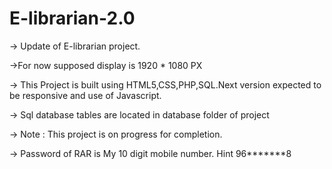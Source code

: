 # E-librarian-2.0

-> Update of E-librarian project.

->For now supposed display is 1920 * 1080 PX 

-> This Project is built using HTML5,CSS,PHP,SQL.Next version expected to be responsive and use of Javascript. 

-> Sql database tables are located in database folder of project

-> Note : This project is on progress for completion.

-> Password of RAR is My 10 digit mobile number. Hint 96*******8
